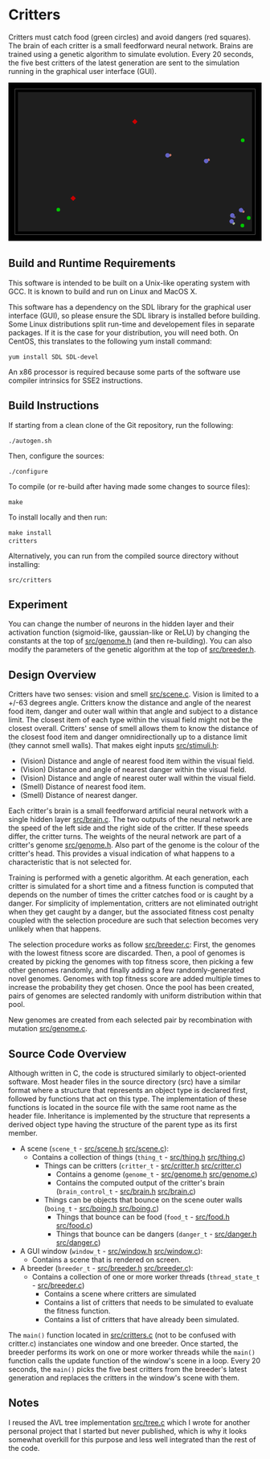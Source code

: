 # Critters #

Critters must catch food (green circles) and avoid dangers (red squares). The 
brain of each critter is a small feedforward neural network. Brains are trained 
using a genetic algorithm to simulate evolution. Every 20 seconds, the five 
best critters of the latest generation are sent to the simulation running in 
the graphical user interface (GUI).

![Screenshot](https://raw.githubusercontent.com/phaubertin/critters/master/doc/screenshot.png)

Build and Runtime Requirements
------------------------------

This software is intended to be built on a Unix-like operating system with GCC.
It is known to build and run on Linux and MacOS X.

This software has a dependency on the SDL library for the graphical user 
interface (GUI), so please ensure the SDL library is installed before building. 
Some Linux distributions split run-time and developement files in separate 
packages. If it is the case for your distribution, you will need both. On 
CentOS, this translates to the following yum install command:
```
yum install SDL SDL-devel
```

An x86 processor is required because some parts of the software use compiler
intrinsics for SSE2 instructions.

Build Instructions
------------------

If starting from a clean clone of the Git repository, run the following:
```
./autogen.sh
```

Then, configure the sources:
```
./configure
```

To compile (or re-build after having made some changes to source files):
```
make
```

To install locally and then run:
```
make install
critters
```

Alternatively, you can run from the compiled source directory without installing:
```
src/critters
```

Experiment
----------

You can change the number of neurons in the hidden layer and their activation 
function (sigmoid-like, gaussian-like or ReLU) by changing the constants at the 
top of [src/genome.h](src/genome.h) (and then re-building). You can also modify 
the parameters of the genetic algorithm at the top of 
[src/breeder.h](src/breeder.h).

Design Overview
---------------

Critters have two senses: vision and smell [src/scene.c](src/scene.c). Vision 
is limited to a +/-63 degrees angle. Critters know the distance and angle of 
the nearest food item, danger and outer wall within that angle and subject to a 
distance limit. The closest item of each type within the visual field might not 
be the closest overall. Critters' sense of smell allows them to know the 
distance of the closest food item and danger omnidirectionally up to a distance 
limit (they cannot smell walls). That makes eight inputs 
[src/stimuli.h](src/stimuli.h):

* (Vision) Distance and angle of nearest food item within the visual field.
* (Vision) Distance and angle of nearest danger within the visual field.
* (Vision) Distance and angle of nearest outer wall within the visual field.
* (Smell) Distance of nearest food item.
* (Smell) Distance of nearest danger.

Each critter's brain is a small feedforward artificial neural network with a 
single hidden layer [src/brain.c](src/brain.c). The two outputs of the neural 
network are the speed of the left side and the right side of the critter. If 
these speeds differ, the critter turns. The weights of the neural network are 
part of a critter's genome [src/genome.h](src/genome.h). Also part of the 
genome is the colour of the critter's head. This provides a visual indication 
of what happens to a characteristic that is not selected for.

Training is performed with a genetic algorithm. At each generation, each 
critter is simulated for a short time and a fitness function is computed that 
depends on the number of times the critter catches food or is caught by a 
danger. For simplicity of implementation, critters are not eliminated 
outright when they get caught by a danger, but the associated fitness cost 
penalty coupled with the selection procedure are such that selection becomes
very unlikely when that happens.

The selection procedure works as follow [src/breeder.c](src/breeder.c): First, 
the genomes with the lowest fitness score are discarded. Then, a pool of 
genomes is created by picking the genomes with top fitness score, then picking 
a few other genomes randomly, and finally adding a few randomly-generated novel 
genomes. Genomes with top fitness score are added multiple times to increase 
the probability they get chosen. Once the pool has been created, pairs of 
genomes are selected randomly with uniform distribution within that pool.

New genomes are created from each selected pair by recombination with mutation 
[src/genome.c](src/genome.c).

Source Code Overview
--------------------

Although written in C, the code is structured similarly to object-oriented 
software. Most header files in the source directory (src) have a similar format 
where a structure that represents an object type is declared first, followed by 
functions that act on this type. The implementation of these functions is 
located in the source file with the same root name as the header file. 
Inheritance is implemented by the structure that represents a derived object 
type having the structure of the parent type as its first member.

* A scene (`scene_t` - [src/scene.h](src/scene.h) [src/scene.c](src/scene.c)):
    * Contains a collection of things (`thing_t` - [src/thing.h](src/thing.h) [src/thing.c](src/thing.c))
        * Things can be critters (`critter_t` - [src/critter.h](src/critter.h) [src/critter.c](src/critter.c))
            * Contains a genome (`genome_t` - [src/genome.h](src/genome.h) [src/genome.c](src/genome.c))
            * Contains the computed output of the critter's brain (`brain_control_t` - [src/brain.h](src/brain.h) [src/brain.c](src/brain.c))
        * Things can be objects that bounce on the scene outer walls (`boing_t` - [src/boing.h](src/boing.h) [src/boing.c](src/boing.c))
            * Things that bounce can be food (`food_t` - [src/food.h](src/food.h) [src/food.c](src/food.c))
            * Things that bounce can be dangers (`danger_t` - [src/danger.h](src/danger.h) [src/danger.c](src/danger.c))
* A GUI window (`window_t` - [src/window.h](src/window.h) [src/window.c](src/window.c)):
    * Contains a scene that is rendered on screen.
* A breeder (`breeder_t` - [src/breeder.h](src/breeder.h) [src/breeder.c](src/breeder.c)):
    * Contains a collection of one or more worker threads (`thread_state_t` - [src/breeder.c](src/breeder.c))
        * Contains a scene where critters are simulated
        * Contains a list of critters that needs to be simulated to evaluate
          the fitness function.
        * Contains a list of critters that have already been simulated.

The `main()` function located in [src/critters.c](src/critters.c) (not to be
confused with critter.c) instanciates one window and one breeder. Once started,
the breeder performs its work on one or more worker threads while the `main()` 
function calls the update function of the window's scene in a loop. Every 20 
seconds, the `main()` picks the five best critters from the breeder's latest 
generation and replaces the critters in the window's scene with them.

Notes
-----

I reused the AVL tree implementation [src/tree.c](src/tree.c) which I wrote for another 
personal project that I started but never published, which is why it looks 
somewhat overkill for this purpose and less well integrated than the rest of the
code.
